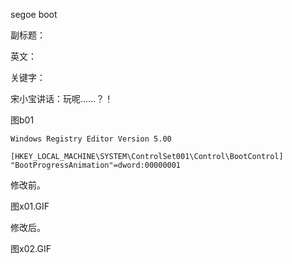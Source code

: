 segoe boot

副标题：

英文：

关键字：











宋小宝讲话：玩呢……？！

图b01







```
Windows Registry Editor Version 5.00

[HKEY_LOCAL_MACHINE\SYSTEM\ControlSet001\Control\BootControl]
"BootProgressAnimation"=dword:00000001
```





修改前。

图x01.GIF



修改后。

图x02.GIF





